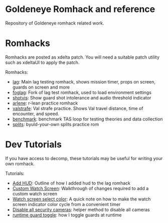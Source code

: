 # Goldeneye Romhack and reference

Repository of Goldeneye romhack related work.

# Romhacks

Romhacks are posted as xdelta patch. You will need a suitable patch utility such as xdeltaUI to apply the patch.

Romhacks:

- [lag](lag/readme.md): Main lag testing romhack, shows mission timer, props on screen, guards on screen and more
- [foglag](foglag/readme.md): Fork of lag test romhack, used to load environment settings
- [shotvis](shotviz/readme.md): Show guard shot intolerance and audio threshold indicator
- [arlene](arlene/readme.md): r-lean practice romhack
- [valstrafe](valstrafe/readme.md): Val strafe practice. Shows Val travel distance, time of encounter, and speed.
- [benchmark](benchmark/readme.md): benchmark TAS loop for testing theories and data collection
- [splits](gsplits/readme.md): byuld-your-own splits practice rom

# Dev Tutorials

If you have access to decomp, these tutorials may be useful for writing your own romhack.

Tutorials:

- [Add HUD](lag/hud_readme.md): Outline of how I added hud to the lag romhack
- [Custom Watch Screen](doc/tutorial/WatchMenu.md): Walkthrough of changes required to add a custom watch screen
- [Watch screen select color](doc/tutorial/WatchSelectedRectangleColor.md): A quick note on how to make the watch screen indicator color cycle from a convenient timer
- [Disable all security cameras](doc/tutorial/DisableCctv.md): helper method to disable all cameras
- [runtime guard toggle](doc/tutorial/ToggleGuards.md): how I toggle guards at runtime
